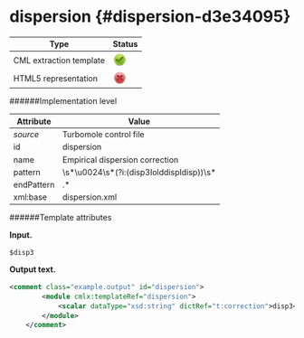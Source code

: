 # dispersion {#dispersion-d3e34095}


| Type                                                                                                                                                | Status                                                                                                                                              |
|----|----|
| CML extraction template                                                                                                                             | ![](/imgs/Total.png)                                                                                                                                |
| HTML5 representation                                                                                                                                | ![](/imgs/None.png)                                                                                                                                 |

######Implementation level

| Attribute                                                                                                                                           | Value                                                                                                                                               |
|----|----|
| *source*                                                                                                                                            | Turbomole control file                                                                                                                              |
| id                                                                                                                                                  | dispersion                                                                                                                                          |
| name                                                                                                                                                | Empirical dispersion correction                                                                                                                     |
| pattern                                                                                                                                             | \\s\*\\u0024\\s\*(?i:(disp3IolddispIdisp))\\s\*                                                                                                     |
| endPattern                                                                                                                                          | .\*                                                                                                                                                 |
| xml:base                                                                                                                                            | dispersion.xml                                                                                                                                      |

######Template attributes

**Input.**

    $disp3      
        

**Output text.**

```xml
<comment class="example.output" id="dispersion">
        <module cmlx:templateRef="dispersion">
            <scalar dataType="xsd:string" dictRef="t:correction">disp3</scalar>
        </module>     
    </comment>
```
